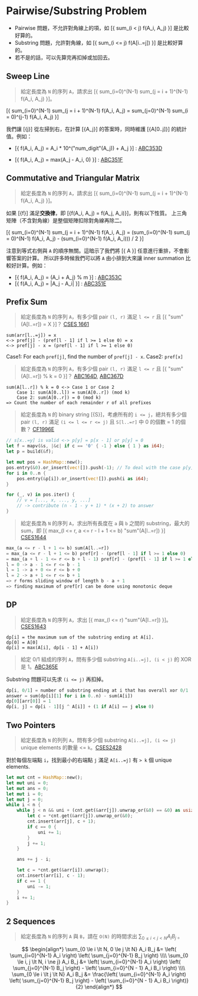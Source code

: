 # Pairwise/Substring Problem

* Pairwise 問題，不允許對角線上的項，如 [{ sum_(i < j) f(A_i, A_j) }] 是比較好算的。
* Substring 問題，允許對角線，如 [{ sum_(i <= j) f(A[i..=j]) }] 是比較好算的。
* 若不是的話，可以先算完再扣掉或加回去。

## Sweep Line

> 給定長度為 `N` 的序列 `A`，請求出 [{ sum_(i=0)^(N-1) sum_(j = i + 1)^(N-1) f(A_i, A_j) }]。

[{ sum_(i=0)^(N-1) sum_(j = i + 1)^(N-1) f(A_i, A_j) = sum_(j=0)^(N-1) sum_(i = 0)^(j-1) f(A_i, A_j) }]

我們讓 [{j}] 從左掃到右，在計算 [{A_j}] 的答案時，同時維護 [{A[0..j]}] 的統計值。例如：

* [{ f(A_i, A_j) = A_i * 10^("num_digit"(A_j)) + A_j }] : [ABC353D](https://atcoder.jp/contests/abc353/submissions/53432676)

* [{ f(A_i, A_j) = max(A_j - A_i, 0) }] : [ABC351F](https://atcoder.jp/contests/abc351/submissions/52882061)


## Commutative and Triangular Matrix

> 給定長度為 `N` 的序列 `A`，請求出 [{ sum_(i=0)^(N-1) sum_(j = i + 1)^(N-1) f(A_i, A_j) }]。

如果 [{f}] 滿足**交換律**，即 [{f(A_i, A_j) = f(A_j, A_i)}]，則有以下性質。
上三角矩陣（不含對角線）是整個矩陣扣除對角線再除二。

[{ sum_(i=0)^(N-1) sum_(j = i + 1)^(N-1) f(A_i, A_j) = (sum_(i=0)^(N-1) sum_(j = 0)^(N-1) f(A_i, A_j) - (sum_(i=0)^(N-1) f(A_i, A_i))) / 2 }]

注意到等式右側與 `A` 的順序無關。這暗示了我們將 [{ A }] 任意進行重排，不會影響答案的計算。
所以許多時候我們可以將 `A` 由小排到大來讓 inner summation 比較好計算。例如：

* [{ f(A_i, A_j) = (A_i + A_j) % m }] : [ABC353C](https://atcoder.jp/contests/abc353/submissions/53405039)
* [{ f(A_i, A_j) = |A_j - A_i| }] : [ABC351E](https://atcoder.jp/contests/abc351/submissions/52883662)


## Prefix Sum

> 給定長度為 `N` 的序列 `A`，有多少個 pair `(l, r)` 滿足 `l <= r` 且 [{ "sum"(A[l..=r]) = X }]？ [CSES 1661](https://cses.fi/problemset/result/10075967/)

```
sum(arr[l..=j]) = x 
<-> pref[j] - (pref[l - 1] if l >= 1 else 0) = x
<-> pref[j] - x = (pref[l - 1] if l >= 1 else 0)
```

Case1: For each `pref[j]`, find the number of `pref[j] - x`.
Case2: `pref[x]`

> 給定長度為 `N` 的序列 `A`，有多少個 pair `(l, r)` 滿足 `l <= r` 且 [{ "sum"(A[l..=r]) % k = 0 }]？ [ABC164D](https://atcoder.jp/contests/abc164/submissions/53505764), [ABC367D](https://atcoder.jp/contests/abc367/tasks/abc367_d)

```
sum(A[l..r]) % k = 0 <-> Case 1 or Case 2
    Case 1: sum(A[0..l]) = sum(A[0..r]) (mod k)
    Case 2: sum(A[0..r]) = 0 (mod k)
=> Count the number of each remainder r of all prefixes
```

> 給定長度為 `N` 的 binary string [{S}]，考慮所有的 `i <= j`，總共有多少個 pair `(l, r)` 滿足 `(i <= l <= r <= j)` 且 `S[l..=r]` 中 0 的個數 = 1 的個數？ [CF1996E](https://codeforces.com/contest/1996/submission/272930021)

```rust
// s[x..=y] is valid <-> p[y] = p[x - 1] or p[y] = 0
let f = mapv(&s, |&c| if c == '0' { -1 } else { 1 } as i64);
let p = build(&f);

let mut pos = HashMap::new();
pos.entry(&0).or_insert(vec![]).push(-1); // To deal with the case p[y] = 0
for i in 0..n {
    pos.entry(&p[i]).or_insert(vec![]).push(i as i64);
}

for (_, v) in pos.iter() {
    // v = [..., x, ..., y, ...]
    // -> contribute (n - 1 - y + 1) * (x + 2) to answer
}
```

> 給定長度為 `N` 的序列 `A`，求出所有長度在 `a` 與 `b` 之間的 substring，最大的 sum，即 [{ max_(l <= r, a <= r - l + 1 <= b) "sum"(A[l..=r]) }] [CSES1644](https://cses.fi/problemset/result/10075694/)

```rust
max_(a <= r - l + 1 <= b) sum(A[l..=r])
= max_(a <= r - l + 1 <= b) pref[r] - (pref[l - 1] if l >= 1 else 0)
= max_(a + l - 1 <= r <= b + l - 1) pref[r] - (pref[l - 1] if l >= 1 else 0)
l = 0 -> a - 1 <= r <= b - 1
l = 1 -> a + 0 <= r <= b + 0
l = 2 -> a + 1 <= r <= b + 1
=> r forms sliding window of length b - a + 1
=> finding maximum of pref[r] can be done using monotonic deque
```

## DP

> 給定長度為 `N` 的序列 `A`，求出 [{ max_(l <= r) "sum"(A[l..=r]) }]。[CSES1643](https://cses.fi/problemset/result/5770681/)

```
dp[i] = the maximum sum of the substring ending at A[i].
dp[0] = A[0]
dp[i] = max(A[i], dp[i - 1] + A[i])
```

> 給定 0/1 組成的序列 `A`，問有多少個 substring `A[i..=j], (i < j)` 的 XOR 是 1。[ABC365E](https://atcoder.jp/contests/abc365/submissions/56361454)

Substring 問題可以先求 `(i <= j)` 再扣掉。

```rust
dp[i, 0/1] = number of substring ending at i that has overall xor 0/1
answer = sum(dp[i][1] for i in 0..n) - sum(A[i])
dp[0][arr[0]] = 1
dp[i, j] = dp[i - 1][j ^ A[i]] + (1 if A[i] == j else 0)
```

## Two Pointers

> 給定長度為 `N` 的列列 `A`，問有多少個 substring `A[i..=j], (i <= j)` unique elements 的數量 <= `k`。[CSES2428](https://cses.fi/problemset/result/10076634/)

對於每個左端點 `i`，找到最小的右端點 `j` 滿足 `A[i..=j]` 有 `> k` 個 unique elements.

```rust
let mut cnt = HashMap::new();
let mut uni = 0;
let mut ans = 0;
let mut i = 0;
let mut j = 0;
while i < n {
    while j < n && uni + (cnt.get(&arr[j]).unwrap_or(&0) == &0) as usize <= k {
        let c = *cnt.get(&arr[j]).unwrap_or(&0);
        cnt.insert(arr[j], c + 1);
        if c == 0 {
            uni += 1;
        }
        j += 1;
    }

    ans += j - i;

    let c = *cnt.get(&arr[i]).unwrap();
    cnt.insert(arr[i], c - 1);
    if c == 1 {
        uni -= 1;
    }
    i += 1;
}
```



## 2 Sequences

> 給定長度為 `N` 的序列 `A` 與 `B`，請在 `O(N)` 的時間求出 $\sum_{0 \le i < j < N} A_i B_j$ 。

$$
\begin{align*}
\sum_{0 \le i \lt N, 0 \le j \lt N} A_i B_j &= \left( \sum_{i=0}^{N-1} A_i \right) \left( \sum_{j=0}^{N-1} B_j \right)
\\\\
\sum_{0 \le i, j \lt N, i \ne j} A_i B_j &= \left( \sum_{i=0}^{N-1} A_i \right) \left( \sum_{j=0}^{N-1} B_j \right) - \left( \sum_{i=0}^{N - 1} A_i B_i \right)
\\\\
\sum_{0 \le i \lt j \lt N} A_i B_j &= \frac{\left( \sum_{i=0}^{N-1} A_i \right) \left( \sum_{j=0}^{N-1} B_j \right) - \left( \sum_{i=0}^{N - 1} A_i B_i \right)}{2}
\end{align*}
$$
